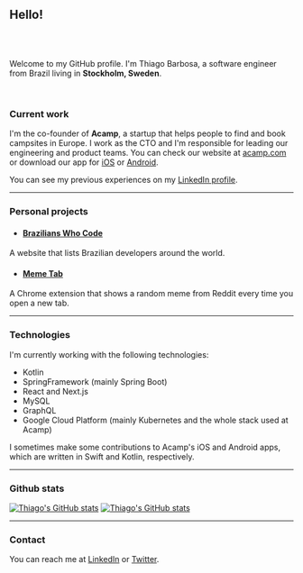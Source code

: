 
## Hello!
<br/><br/>

Welcome to my GitHub profile.
I'm Thiago Barbosa, a software engineer from Brazil living in **Stockholm, Sweden**.

<br/>

### Current work
I'm the co-founder of **Acamp**, a startup that helps people to find and book campsites in Europe.
I work as the CTO and I'm responsible for leading our engineering and product teams.
You can check our website at [acamp.com](https://www.acamp.com)
or download our app for [iOS](https://apps.apple.com/app/acamp/id1523868447)
or [Android](https://play.google.com/store/apps/details?id=com.acamp&hl=en&gl=US).

You can see my previous experiences on my [LinkedIn profile](https://www.linkedin.com/in/t-barbosa/).

___

### Personal projects
- #### [Brazilians Who Code](https://github.com/thiagobarbosa/brazilianswhocode)
A website that lists Brazilian developers around the world.


- #### [Meme Tab](https://github.com/thiagobarbosa/MemeTab)
A Chrome extension that shows a random meme from Reddit every time you open a new tab.

___

### Technologies
I'm currently working with the following technologies:
- Kotlin
- SpringFramework (mainly Spring Boot)
- React and Next.js
- MySQL
- GraphQL
- Google Cloud Platform (mainly Kubernetes and the whole stack used at Acamp)

I sometimes make some contributions to Acamp's iOS and Android apps, which are written in Swift and Kotlin, respectively.
___

### Github stats
[![Thiago's GitHub stats](https://github-readme-stats-ten-theta-48.vercel.app/api?username=thiagobarbosa&theme=city_lights&hide=stars)](https://github.com/anuraghazra/github-readme-stats)
[![Thiago's GitHub stats](https://github-readme-stats-ten-theta-48.vercel.app/api/top-langs/?username=thiagobarbosa&layout=compact&theme=city_lights&hide=scss)](https://github.com/anuraghazra/github-readme-stats)

___

### Contact
You can reach me at [LinkedIn](https://www.linkedin.com/in/t-barbosa/) or [Twitter](https://twitter.com/tsouza_barbosa).
